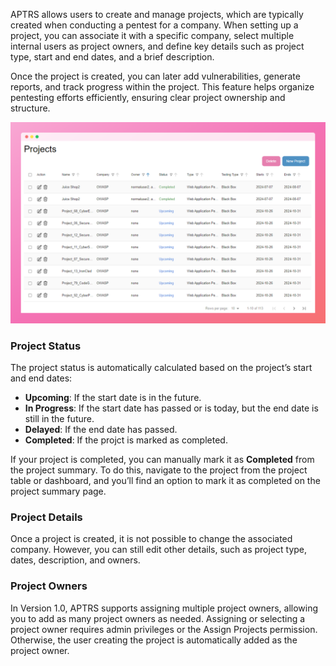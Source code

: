 

APTRS allows users to create and manage projects, which are typically created when conducting a pentest for a company. When setting up a project, you can associate it with a specific company, select multiple internal users as project owners, and define key details such as project type, start and end dates, and a brief description.

Once the project is created, you can later add vulnerabilities, generate reports, and track progress within the project. This feature helps organize pentesting efforts efficiently, ensuring clear project ownership and structure.

![project Page](https://raw.githubusercontent.com/APTRS/APTRS-Changelog/refs/heads/main/images/project.png)

### Project Status
The project status is automatically calculated based on the project’s start and end dates:

- **Upcoming**: If the start date is in the future.
- **In Progress**: If the start date has passed or is today, but the end date is still in the future.
- **Delayed**: If the end date has passed.
- **Completed**: If the projct is marked as completed.

If your project is completed, you can manually mark it as **Completed** from the project summary. To do this, navigate to the project from the project table or dashboard, and you’ll find an option to mark it as completed on the project summary page.


### Project Details
Once a project is created, it is not possible to change the associated company. However, you can still edit other details, such as project type, dates, description, and owners.



### Project Owners
In Version 1.0, APTRS supports assigning multiple project owners, allowing you to add as many project owners as needed. Assigning or selecting a project owner requires admin privileges or the Assign Projects permission. Otherwise, the user creating the project is automatically added as the project owner.

